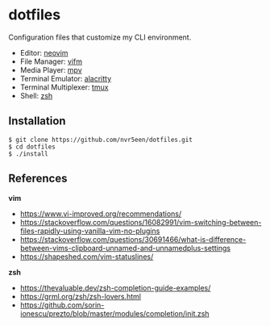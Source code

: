 # dotfiles

Configuration files that customize my CLI environment.

+ Editor: [neovim](https://neovim.io/)
+ File Manager: [vifm](https://vifm.info/)
+ Media Player: [mpv](https://mpv.io/)
+ Terminal Emulator: [alacritty](https://github.com/alacritty/alacritty)
+ Terminal Multiplexer: [tmux](https://github.com/tmux/tmux/wiki/)
+ Shell: [zsh](https://zsh.org/)

## Installation

```
$ git clone https://github.com/nvr5een/dotfiles.git
$ cd dotfiles
$ ./install
```

## References

**vim**

* https://www.vi-improved.org/recommendations/
* https://stackoverflow.com/questions/16082991/vim-switching-between-files-rapidly-using-vanilla-vim-no-plugins
* https://stackoverflow.com/questions/30691466/what-is-difference-between-vims-clipboard-unnamed-and-unnamedplus-settings
* https://shapeshed.com/vim-statuslines/

**zsh**

* https://thevaluable.dev/zsh-completion-guide-examples/
* https://grml.org/zsh/zsh-lovers.html
* https://github.com/sorin-ionescu/prezto/blob/master/modules/completion/init.zsh

